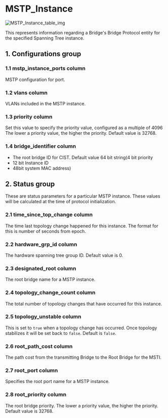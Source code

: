 # MSTP_Instance

![MSTP_Instance_table_img](http://www.plantuml.com/plantuml/img/0H81xVv0StHXSdHrRMmAT6zdPNHePN8WUmfZR65pSo1DKrHGNqbkStHXRcDbNr1lSdGAOsnXStCWLan1JWfZR65pSo1DKrHGNqbkStHXRcDb2dqAJLDKK5z9RdDqOMvZPI0jP2q-84rJL51VIMvpT65kOsLVK6zoT0fDKrHGNqbkStHXRcDb82vaBZuWLan1JWfeQMHb86DfScDiPGfeQMHb86rbRM9bSdCAR6LdPMva879fPsXq2cDlRdHfRdLlSo1iQMvb82qWF68-StHoRsvdF2zYFY1oPMPbScLkOsKAP6zqT6La86nfRcKWBI0yQJvtPM5hF2zfFY1oPMPbScLkOsKAPMvaR6LdPMva2a1bRcHrRMmA)

This represents information regarding a Bridge's Bridge Protocol entity for the
specified Spanning Tree instance.

## 1. Configurations group

### 1.1 mstp_instance_ports column

MSTP configuration for port.

### 1.2 vlans column

VLANs included in the MSTP instance.

### 1.3 priority column

Set this value to specify the priority value, configured as a multiple of 4096
The lower a priority value, the higher the priority. Default value is 32768.

### 1.4 bridge_identifier column

+ The root bridge ID for CIST. Default value 64 bit string(4 bit priority
+ 12 bit Instance ID
+ 48bit system MAC address)

## 2. Status group

These are status parameters for a particular MSTP instance. These values will be
calculated at the time of protocol initialization.

### 2.1 time_since_top_change column

The time last topology change happened for this instance. The format for this is
number of seconds from epoch.

### 2.2 hardware_grp_id column

The hardware spanning tree group ID. Default value is 0.

### 2.3 designated_root column

The root bridge name for a MSTP instance.

### 2.4 topology_change_count column

The total number of topology changes that have occurred for this instance.

### 2.5 topology_unstable column

This is set to `true` when a topology change has occurred. Once topology
stabilizes it will be set back to `false`. Default is `false`.

### 2.6 root_path_cost column

The path cost from the transmitting Bridge to the Root Bridge for the MSTI.

### 2.7 root_port column

Specifies the root port name for a MSTP instance.

### 2.8 root_priority column

The root bridge priority. The lower a priority value, the higher the priority.
Default value is 32768.

